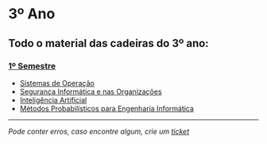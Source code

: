# 3º Ano
## Todo o material das cadeiras do 3º ano:

### [1º Semestre](https://git.tiagorg.pt/TiagoRG/uaveiro-leci/src/branch/main/3ano/1semestre)
  - [Sistemas de Operação](https://git.tiagorg.pt/TiagoRG/uaveiro-leci/src/branch/main/3ano/1semestre/so)
  - [Segurança Informática e nas Organizações](https://git.tiagorg.pt/TiagoRG/uaveiro-leci/src/branch/main/3ano/1semestre/sio)
  - [Inteligência Artificial](https://git.tiagorg.pt/TiagoRG/uaveiro-leci/src/branch/main/3ano/1semestre/ia)
  - [Métodos Probabilísticos para Engenharia Informática](https://git.tiagorg.pt/TiagoRG/uaveiro-leci/src/branch/main/3ano/1semestre/mpei)

---
*Pode conter erros, caso encontre algum, crie um* [*ticket*](https://github.com/TiagoRG/uaveiro-leci/issues/new)
